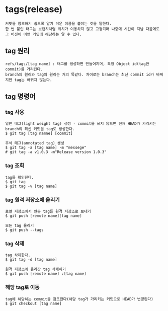 # tags(release)
```
커밋을 참조하기 쉽도록 알기 쉬운 이름을 붙이는 것을 말한다.
한 번 붙인 태그는 브랜치처럼 위치가 이동하지 않고 고정되며 나중에 시간이 지남 다음에도 그 버전이 어떤 커밋에 해당하는 알 수 있다.
```
## tag 원리
```
refs/tags/[tag name] : 태그를 생성하면 만들어지며, 특정 Object id(tag한 commit)를 가리킨다.
branch의 원리와 tag의 원리는 거의 똑같다. 차이로는 branch는 최신 commit id가 바뀌지만 tag는 바뀌지 않는다.
```
## tag 명령어
### tag 사용
```
일반 태그(light weight tag) 생성 - commit을 쓰지 않으면 현재 HEAD가 가리키는 branch의 최신 커밋을 tag로 생성한다.
$ git tag [tag namne] [commit]
```
```
주석 태그(annotated tag) 생성
$ git tag -a [tag name] -m "messege"
# git tag -a v1.0.3 -m"Release version 1.0.3"
```
### tag 조회
```
tag를 확인한다.
$ git tag
$ git tag -v [tag name]
```
### tag 원격 저장소에 올리기
```
로컬 저장소에서 만든 tag를 원격 저장소로 보내기
$ git push [remote name][tag name]

모든 tag 올리기
$ git push --tags
```
### tag 삭제
```
tag 삭제한다. 
$ git tag -d [tag name]

원격 저장소에 올라간 tag 삭제하기
$ git push [remote name] :[tag name]
```
### 해당 tag로 이동
```
tag에 해당하는 commit을 참조한다(해당 tag가 가리키는 커밋으로 HEAD가 변경된다)
$ git checkout [tag name]
```
